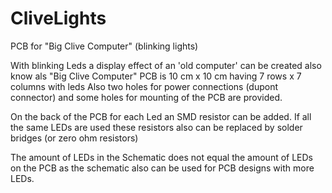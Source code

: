 # CliveLights
PCB for "Big Clive Computer" (blinking lights)

With blinking Leds a display effect of an 'old computer' can be created also know als "Big Clive Computer"
PCB is 10 cm  x 10 cm having 7 rows x 7 columns with leds
Also two holes for power connections (dupont connector) and some holes for mounting of the PCB are provided.

On the back of the PCB for each Led an SMD resistor can be added. 
If all the same LEDs are used these resistors also can be replaced by solder bridges (or zero ohm resistors)

The amount of LEDs in the Schematic does not equal the amount of LEDs on the PCB as the schematic also can be used for PCB designs with more LEDs.
